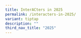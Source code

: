 ```yaml
---
title: InterACters in 2025
permalink: /interacters-in-2025/
variant: tiptap
description: ""
third_nav_title: "2025"
---
```

